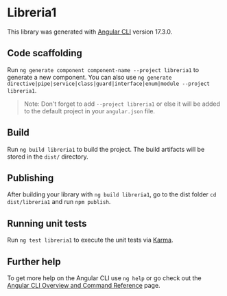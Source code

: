 # Libreria1

This library was generated with [Angular CLI](https://github.com/angular/angular-cli) version 17.3.0.

## Code scaffolding

Run `ng generate component component-name --project libreria1` to generate a new component. You can also use `ng generate directive|pipe|service|class|guard|interface|enum|module --project libreria1`.
> Note: Don't forget to add `--project libreria1` or else it will be added to the default project in your `angular.json` file. 

## Build

Run `ng build libreria1` to build the project. The build artifacts will be stored in the `dist/` directory.

## Publishing

After building your library with `ng build libreria1`, go to the dist folder `cd dist/libreria1` and run `npm publish`.

## Running unit tests

Run `ng test libreria1` to execute the unit tests via [Karma](https://karma-runner.github.io).

## Further help

To get more help on the Angular CLI use `ng help` or go check out the [Angular CLI Overview and Command Reference](https://angular.io/cli) page.

